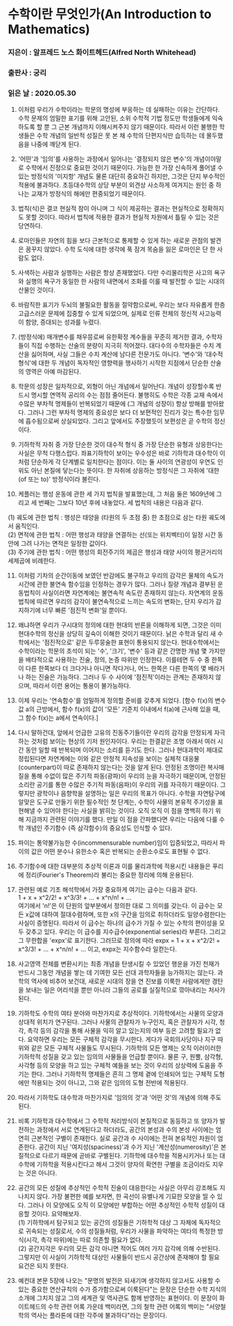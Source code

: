 # 수학이란 무엇인가(An Introduction to Mathematics)
### 지은이 : 알프레드 노스 화이트헤드(Alfred North Whitehead)
### 출판사 : 궁리
### 읽은 날 : 2020.05.30

1. 이처럼 우리가 수학이라는 학문의 명성에 부응하는 데 실패하는 이유는 간단하다. 수학 문제의 엄밀한 표기를 위해 고안된, 소위 수학적 기법 정도만 학생들에게 익숙하도록 할 뿐 그 근본 개념까지 이해시켜주지 않기 때문이다. 따라서 이런 불행한 학생들은 수학 개념의 일반적 성질은 못 본 채 수학의 단편지식만 습득하는 데 몰두했음을 나중에 깨닫게 된다.

2. '어떤'과 '임의'를 사용하는 과정에서 일어나는 '결정되지 않은 변수'의 개념이야말로 수학에서 진정으로 중요한 것이기 때문이다. 가능한 한 가장 신속하게 풀어낼 수 있는 방정식의 '미지항' 개념도 물론 대단히 중요하긴 하지만, 그것은 단지 부수적인 적용에 불과하다. 초등대수학의 상당 부분이 외견상 사소하게 여겨지는 원인 중 하나는 교재가 방정식의 해에만 편중되었기 때문이다.

3. 법칙(식)은 결코 현실적 참이 아니며 그 식이 제공하는 결과는 현실적으로 정확하지도 못할 것이다. 따라서 법칙에 적용한 결과가 현실적 차원에서 틀릴 수 있는 것은 당연하다.

4. 로마인들은 자연의 힘을 보다 근본적으로 통제할 수 있게 하는 새로운 관점의 발견은 꿈꾸지 않았다. 수학 도식에 대한 생각에 푹 잠겨 목숨을 잃은 로마인은 단 한 사람도 없다.

5. 사색하는 사람과 실행하는 사람은 항상 존재했었다. 다만 수리물리학은 사고의 욕구와 실행의 욕구가 동일한 한 사람의 내면에서 조화를 이룰 때 발전할 수 있는 시대의 산물인 것이다.

6. 바람직한 표기가 두뇌의 불필요한 활동을 절약함으로써, 우리는 보다 자유롭게 한층 고급스러운 문제에 집중할 수 있게 되었으며, 실제로 인류 전체의 정신적 사고능력이 함양, 증대되는 성과를 누렸다.

7. (방정식에) 매개변수를 채우믕로써 유한확정 계수들을 꾸준히 제거한 결과, 수학자들이 직접 수행하는 산술의 분량이 지극히 적어졌다. 대다수의 수학자들은 수치 계산을 싫어하며, 사실 그들은 수치 계산에 남다른 전문가도 아니다. '변수'와 '대수적 형식'에 대한 두 개념이 독자적인 영향력을 행사하기 시작한 지점에서 단순한 산술의 영역은 아예 마감된다.

8. 학문의 성장은 일차적으로, 외형이 아닌 개념에서 일어난다. 개념이 성장할수록 반드시 명시할 연역적 공리의 수는 점점 줄어든다. 불행히도 수학은 각종 교재 속에서 수많은 부차적 명제들이 반복되었기 때문에 (그 개념의 성장이) 항상 방해를 받아왔다. 그러나 그런 부차적 명제의 중요성은 보다 더 보편적인 진리가 갖는 특수한 임무에 흡수됨으로써 상실되었다. 그리고 앞에서도 주장했듯이 보편성은 곧 수학의 정신이다.

9. 기하학적 자취 중 가장 단순한 것이 대수적 형식 중 가장 단순한 유형과 상응한다는 사실은 무척 다행스럽다. 좌표기하학이 보이는 우수성은 바로 기하학과 대수학이 이처럼 단순하게 각 단계별로 일치한다는 점이다. 이는 둘 사이의 연광성이 우연도 인위도 아닌 본질에 닿는다는 뜻이다. 한 자취에 상응하는 방정식은 그 자취에 '대한(of 또는 to)' 방정식이라 불린다.

10. 케플러는 행성 운동에 관한 세 가지 법칙을 발표했는데, 그 처음 둘은 1609년에 그리고 세 번째는 그보다 10년 후에 내놓았다. 세 법칙의 내용은 다음과 같다.

(1) 궤도에 관한 법칙 : 행성은 태양을 (타원의 두 초점 중) 한 초점으로 삼는 타원 궤도에서 움직인다.  
(2) 면적에 관한 법칙 : 어떤 행성과 태양을 연결하는 선(또는 위치벡터)이 일정 시간 동안에 그려 나가는 면적은 일정한 값이다.  
(3) 주기에 관한 법칙 : 어떤 행성의 회전주기의 제곱은 행성과 태양 사이의 평균거리의 세제곱에 비례한다.

11. 이처럼 기차의 순간이동에 보였던 반감에도 불구하고 우리의 감각은 물체의 속도가 시간에 관한 불연속 함수임을 인정하는 경우가 많다. 그러나 질량 개념과 결부된 운동법칙이 사실이라면 자연계에는 불연속적 속도란 존재하지 않는다. 자연계의 운동법칙에 따르면 우리의 감각이 불연속적으로 느끼는 속도의 변화는, 단지 우리가 감지하기에 너무 빠른 '점진적 변화'일 뿐이다.

12. 왜냐하면 우리가 구시대의 정의에 대한 현대의 반론을 이해하게 되면, 그것은 이미 현대수학의 정신을 상당히 깊숙이 이해한 것이기 때문이다. 낡은 수학과 달리 새 수학에서는 '점진적으로' 같은 두루뭉술한 표현이 통용되지 않는다. 현대수학에서는 수학이라는 학문의 초석이 되는 '수', '크기', '변수' 등과 같은 간명한 개념 몇 가지만을 배타적으로 사용하는 진술, 정의, 논증 따위만 인정한다. 이를테면 두 수 중 한쪽이 다른 한쪽보다 더 크다거나 아니면 작다거나, 어느 한쪽은 다른 한쪽의 몇 배라거나 하는 진술은 가능하다. 그러나 두 수 사이에 '점진적'이라는 관계는 존재하지 않으며, 따라서 이런 용어는 통용이 불가능하다.

13. 이제 우리는 '연속함수'를 엄밀하게 정의할 준비를 갖추게 되었다. [함수 f(x)의 변수값 a의 근방에서, 함수 f(x)의 값이 '모든' 기준치 이내에서 f(a)에 근사해 있을 때, 그 함수 f(x)는 a에서 연속이다.]

14. 다시 말하건대, 앞에서 언급한 고유의 진동주기들이란 우리의 감각을 안정되게 자극하는 것처럼 보이는 현상의 기저 원인자이다. 우리는 한결같은 조명 아래서 여러 시간 동안 일할 때 반복되며 이어지는 소리를 듣기도 한다. 그러나 현대과학이 제대로 정립된다면 자연계에는 이와 같은 안정적 지속성을 보이는 실체적 대응물(counterpart)이 따로 존재하지 않는다는 것을 알게 된다. 안정된 조명이란 복사매질을 통해 수없이 많은 주기적 파동(광파)이 우리의 눈을 자극하기 때문이며, 안정된 소리란 공기를 통한 수많은 주기적 파동(음파)이 우리의 귀를 자극하기 때문이다. 그렇지만 광학이나 음향학을 설명하는 일은 우리의 목표가 아니다. 수학을 자연탐구에 알맞은 도구로 만들기 위한 필수적인 첫 단계는, 수학이 사물의 본유적 주기성을 표현해낼 수 있어야 한다는 사실을 밝히는 것이다. 오직 오직 이 점을 명백히 하기 위해 지금까지 관련된 이야기를 했다. 만일 이 점을 간파했다면 우리는 다음에 다룰 수학 개념인 주기함수 (즉 삼각함수)의 중요성도 인식할 수 있다.

15. 파이는 통약불가능한 수(incommensurable number)임이 입증되었고, 따라서 파이의 값은 어떤 분수나 유한소수 혹은 반복되는 순환소수로도 표현될 수 없다.

16. 주기함수에 대한 대부분의 추상적 이론과 이를 물리과학에 적용시킨 내용들은 푸리에 정리(Fourier's Theorem)라 불리는 중요한 정리에 의해 운용된다.

17. 관련된 예로 기초 해석학에서 가장 중요하게 여기는 급수는 다음과 같다.  
1 + x + x^2/2! + x^3/3! + ... + x^n/n! + ...   
여기에서 'n!'은 이 단원의 앞부분에서 정의한 대로 그 의미를 갖는다. 이 급수는 모든 x값에 대하여 절대수렴하며, 또한 x의 구간을 임의로 취하더라도 일양수렴한다는 사실이 증명된다. 따라서 이 급수는 하나의 급수가 가질 수 있는 수학의 편이성을 모두 갖추고 있다. 우리는 이 급수를 지수급수(exponential series)라 부른다. 그리고 그 무한합을 'expx'로 표기한다. 그러므로 정의에 따라 expx = 1 + x + x^2/2! + x^3/3! + ... + x^n/n! + ... 이고, expx는 지수함수라 일컫는다.

18. 사고영역 전체를 변환시키는 최종 개념을 탄생시킬 수 있었던 행운을 가진 천재가 반드시 그동안 개념을 쌓는 데 기여한 모든 선대 과학자들을 능가하지는 않는다. 과학의 역사에 비추어 보건대, 새로운 시대의 장을 연 진보를 이룩한 사람에게만 경탄을 보내는 일은 어리석을 뿐만 아니라 그들의 공로를 실질적으로 깎아내리는 처사가 된다.

19. 기하학도 수학의 여타 분야와 마찬가지로 추상적이다. 기하학에서는 사물의 모양과 상대적 위치가 연구된다. 그러나 사물의 관찰자가 누구인지, 혹은 관찰자가 시각, 청각, 촉각 등의 감각을 통해 사물을 익히 알고 있는지의 여부 등은 고려할 필요가 없다. 요약하면 우리는 모든 구체적 감각을 무시한다. 게다가 국회의사당이나 지구 따위와 같은 모든 구체적 사물들도 무시된다. 기하학의 모든 명제는 오직 이러이러한 기하학적 성질을 갖고 있는 임의의 사물들을 언급할 뿐이다. 물론 구, 원뿔, 삼각형, 사각형 등의 모양을 하고 있는 구체적 예들을 보는 것이 우리의 상상력에 도움을 주기는 한다. 그러나 기하학적 명제들은 흔히 그 명제 곁에 인쇄되어 있는 구체적 도형에만 적용되는 것이 아니고, 그와 같은 임의의 도형 전반에 적용된다.

20. 따라서 기하학도 대수학과 마찬가지로 '임의의 것'과 '어떤 것'의 개념에 의해 주도된다.

21. 비록 기하학과 대수학에서 그 수학적 처리방식이 본질적으로 동등하고 또 양자가 발전하는 과정에서 서로 연계된다고 하더라도, 공간의 본성과 수의 본성 사이에는 엄연히 근본적인 구별이 존재한다. 실로 공간과 수 사이에는 전혀 본유적인 차원이 엄존한다. 공간이 지닌 '여지성(spaciness)'과 수가 지닌 '계산성(numerosity)'은 본질적으로 다르기 때문에 곧바로 구별된다. 기하학에 대수학을 적용시키거나 또는 대수학에 기하학을 적용시킨다고 해서 그것이 양자의 확연한 구별을 조금이라도 지우는 것은 아니다.

22. 공간의 모든 성질에 추상적인 수학적 진술이 대응한다는 사실은 아무리 강조해도 지나치지 않다. 가장 불편한 예를 보자면, 한 곡선이 유별나게 기묘한 모양을 띨 수 있다. 그러나 이 모양에도 오직 이 모양에만 부합하는 어떤 추상적인 수학적 성질이 대응할 것이다.
 요약해보자.  
(1) 기하학에서 탐구되고 있는 공간의 성질들은 기하학적 대상 그 자체에 독자적으로 귀속되는 성질로서, 수의 성질들처럼, 우리가 사물을 파악하는 여타의 특정한 방식(시각, 촉각 따위)에는 따로 의존할 필요가 없다.  
(2) 공간지각은 우리의 모든 감각 아니면 적어도 여러 가지 감각에 의해 수반된다. 그렇지만 이 사실이 기하학적 대상인 사물들이 반드시 공간상에 존재해야 할 필요 요건은 되지 못한다.

23. 예컨대 본문 5장에 나오는 "문명의 발전은 되새기며 생각하지 않고서도 사용할 수 있는 중요한 연산규칙의 수가 증가함으로써 이룩된다"는 문장은 단순한 수학 지식의 소개에 그치지 않고 그의 세계관 및 역사관도 함께 반영하는 표현이다. 이 문장이 화이트헤드의 수학 관련 어록 가운데 백미라면, 그의 철학 관련 어록의 백미는 "서양철학의 역사는 플라톤에 대한 각주에 불과하다"라는 문장이다.
